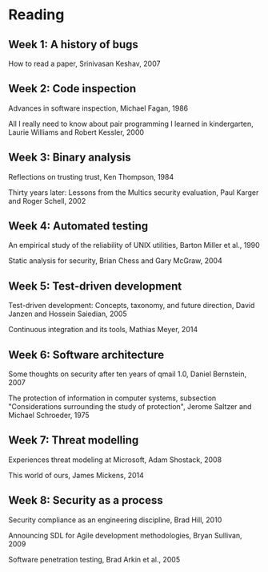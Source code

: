 # Reading

## Week 1: A history of bugs

How to read a paper, Srinivasan Keshav, 2007

## Week 2: Code inspection

Advances in software inspection, Michael Fagan, 1986

All I really need to know about pair programming I learned in kindergarten, Laurie Williams and Robert Kessler, 2000

## Week 3: Binary analysis

Reflections on trusting trust, Ken Thompson, 1984

Thirty years later: Lessons from the Multics security evaluation, Paul Karger and Roger Schell, 2002

## Week 4: Automated testing

An empirical study of the reliability of UNIX utilities, Barton Miller et al., 1990

Static analysis for security, Brian Chess and Gary McGraw, 2004

## Week 5: Test-driven development

Test-driven development: Concepts, taxonomy, and future direction, David Janzen and Hossein Saiedian, 2005

Continuous integration and its tools, Mathias Meyer, 2014

## Week 6: Software architecture

Some thoughts on security after ten years of qmail 1.0, Daniel Bernstein, 2007

The protection of information in computer systems, subsection "Considerations surrounding the study of protection", Jerome Saltzer and Michael Schroeder, 1975

## Week 7: Threat modelling

Experiences threat modeling at Microsoft, Adam Shostack, 2008

This world of ours, James Mickens, 2014

## Week 8: Security as a process

Security compliance as an engineering discipline, Brad Hill, 2010

Announcing SDL for Agile development methodologies, Bryan Sullivan, 2009

Software penetration testing, Brad Arkin et al., 2005
